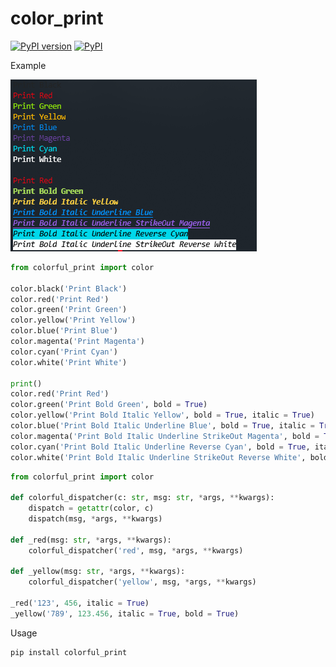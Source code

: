 # color_print

[![PyPI version](https://badge.fury.io/py/colorful_print.svg)](https://badge.fury.io/py/colorful_print)
[![PyPI](https://img.shields.io/pypi/pyversions/colorful_print.svg)](https://pypi.python.org/pypi/colorful_print)

Example

![colorful example](tests/example.png)

```python
from colorful_print import color

color.black('Print Black')
color.red('Print Red')
color.green('Print Green')
color.yellow('Print Yellow')
color.blue('Print Blue')
color.magenta('Print Magenta')
color.cyan('Print Cyan')
color.white('Print White')

print()
color.red('Print Red')
color.green('Print Bold Green', bold = True)
color.yellow('Print Bold Italic Yellow', bold = True, italic = True)
color.blue('Print Bold Italic Underline Blue', bold = True, italic = True, underline = True)
color.magenta('Print Bold Italic Underline StrikeOut Magenta', bold = True, italic = True, underline = True, strike_out = True)
color.cyan('Print Bold Italic Underline Reverse Cyan', bold = True, italic = True, underline = True, reverse = True)
color.white('Print Bold Italic Underline StrikeOut Reverse White', bold = True, italic = True, underline = True, strike_out = True, reverse = True)
```

```python
from colorful_print import color

def colorful_dispatcher(c: str, msg: str, *args, **kwargs):
    dispatch = getattr(color, c)
    dispatch(msg, *args, **kwargs)

def _red(msg: str, *args, **kwargs):
    colorful_dispatcher('red', msg, *args, **kwargs)

def _yellow(msg: str, *args, **kwargs):
    colorful_dispatcher('yellow', msg, *args, **kwargs)

_red('123', 456, italic = True)
_yellow('789', 123.456, italic = True, bold = True)
```


Usage
```shell script
pip install colorful_print
```

